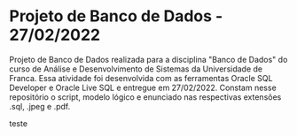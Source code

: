 # Projeto de Banco de Dados - 27/02/2022
Projeto de Banco de Dados realizada para a disciplina "Banco de Dados" do curso de Análise e Desenvolvimento de Sistemas da Universidade de Franca.
Essa atividade foi desenvolvida com as ferramentas Oracle SQL Developer e Oracle Live SQL e entregue em 27/02/2022.
Constam nesse repositório o script, modelo lógico e enunciado nas respectivas extensões .sql, .jpeg e .pdf.

teste